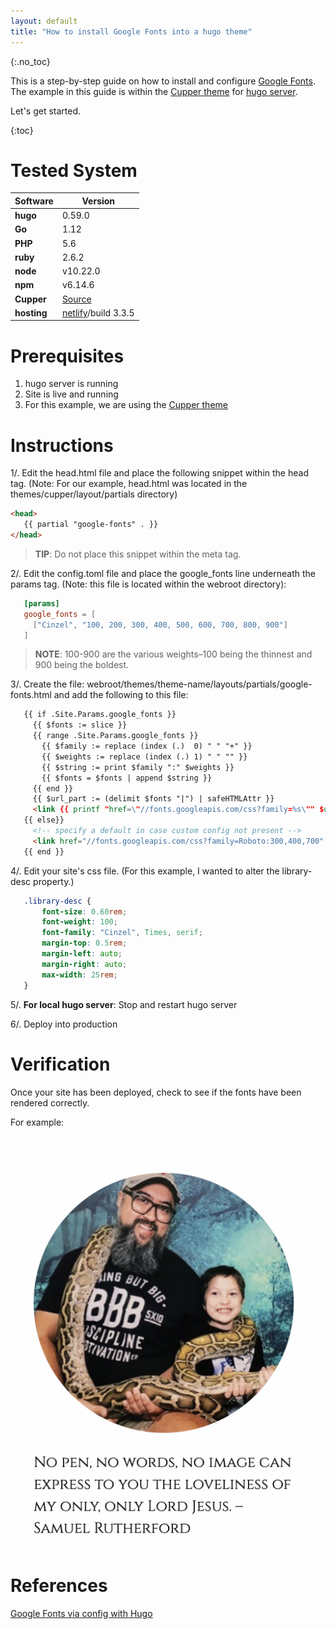 ```yaml
---
layout: default
title: "How to install Google Fonts into a hugo theme"
---
```

{:.no_toc}

This is a step-by-step guide on how to install and configure [Google Fonts](https://fonts.google.com). The example in this guide is within the [Cupper theme](https://github.com/zwbetz-gh/cupper-hugo-theme) for [hugo server](https://gohugo.io).

Let's get started.

{:toc}

# Tested System

|**Software**   |**Version**   |
|---|---|
|**hugo**   |0.59.0   |
|**Go**   |1.12   |
|**PHP**   |5.6   |
|**ruby**   |2.6.2   |
|**node**   |v10.22.0   |
|**npm**   |v6.14.6   |
|**Cupper**   |[Source](https://github.com/zwbetz-gh/cupper-hugo-theme)   |
|**hosting**   |[netlify](https://www.netlify.com)/build 3.3.5  |

# Prerequisites

1. hugo server is running
2. Site is live and running
3. For this example, we are using the [Cupper theme](https://github.com/zwbetz-gh/cupper-hugo-theme)

# Instructions

1/. Edit the head.html file and place the following snippet within the head tag. (Note: For our example, head.html was located in the themes/cupper/layout/partials directory)
```html
<head>
   {{ partial "google-fonts" . }}
</head>
```
> **TIP**: Do not place this snippet within the meta tag.

2/. Edit the config.toml file and place the google_fonts line underneath the params tag. (Note: this file is located within the webroot directory):
```toml
   [params]
   google_fonts = [
     ["Cinzel", "100, 200, 300, 400, 500, 600, 700, 800, 900"]
   ]
```

> **NOTE**: 100-900 are the various weights–100 being the thinnest and 900 being the boldest.

3/. Create the file: webroot/themes/theme-name/layouts/partials/google-fonts.html and add the following to this file:
```html
   {{ if .Site.Params.google_fonts }}
     {{ $fonts := slice }}
     {{ range .Site.Params.google_fonts }}
       {{ $family := replace (index (.)  0) " " "+" }}
       {{ $weights := replace (index (.) 1) " " "" }}
       {{ $string := print $family ":" $weights }}
       {{ $fonts = $fonts | append $string }}
     {{ end }}
     {{ $url_part := (delimit $fonts "|") | safeHTMLAttr }}
     <link {{ printf "href=\"//fonts.googleapis.com/css?family=%s\"" $url_part | safeHTMLAttr }} rel="stylesheet">
   {{ else}}
     <!-- specify a default in case custom config not present -->
     <link href="//fonts.googleapis.com/css?family=Roboto:300,400,700" rel="stylesheet">
   {{ end }}
```

4/. Edit your site's css file. (For this example, I wanted to alter the library-desc property.)
```css
   .library-desc {
       font-size: 0.60rem;
       font-weight: 100;
       font-family: "Cinzel", Times, serif;
       margin-top: 0.5rem;
       margin-left: auto;
       margin-right: auto;
       max-width: 25rem;
   }
```

5/. **For local hugo server**: Stop and restart hugo server

6/. Deploy into production

# Verification

Once your site has been deployed, check to see if the fonts have been rendered correctly.

For example:

![image-20200619192818033](image-20200619192818033-9187937.png)

# References

[Google Fonts via config with Hugo](https://gist.github.com/jeremybise/a6afea2d4c7f9044180ffeb663a617cf)

   